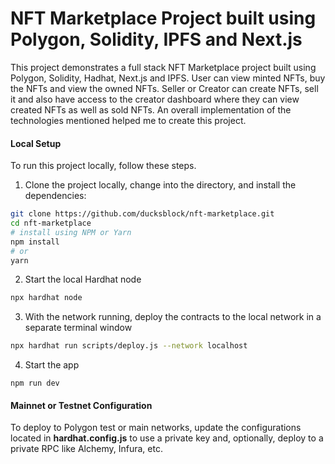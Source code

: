 # NFT Marketplace Project built using Polygon, Solidity, IPFS and Next.js

This project demonstrates a full stack NFT Marketplace project built using Polygon, Solidity, Hadhat, Next.js and IPFS. User can view minted NFTs, buy the NFTs and view the owned NFTs. Seller or Creator can create NFTs, sell it and also have access to the creator dashboard where they can view created NFTs as well as sold NFTs. An overall implementation of the technologies mentioned helped me to create this project.

#### Local Setup

To run this project locally, follow these steps.

1. Clone the project locally, change into the directory, and install the dependencies:

```sh
git clone https://github.com/ducksblock/nft-marketplace.git
cd nft-marketplace
# install using NPM or Yarn
npm install
# or
yarn
```

2. Start the local Hardhat node

```sh
npx hardhat node
```

3. With the network running, deploy the contracts to the local network in a separate terminal window

```sh
npx hardhat run scripts/deploy.js --network localhost
```

4. Start the app

```
npm run dev
```
#### Mainnet or Testnet Configuration

To deploy to Polygon test or main networks, update the configurations located in __hardhat.config.js__ to use a private key and, optionally, deploy to a private RPC like Alchemy, Infura, etc.
